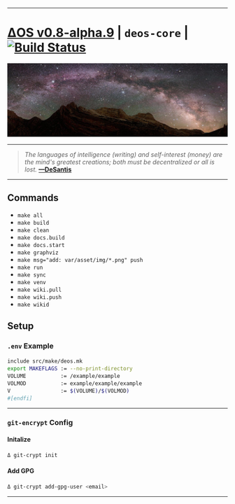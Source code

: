 [this:author:name]:  # (Andrew DeSantis)
[this:author:email]: # (atd@bitcoin.sh)

---

# [ΔOS v0.8-alpha.9][000] | `deos-core` | [![Build Status][001]][002]

[![self-header.jpg][003]](https://github.com/libdeos/deos-graphviz/wiki)

---

> *The languages of intelligence (writing) and self-interest (money) are the*
> *mind's greatest creations; both must be decentralized or all is lost.*
> **[—DeSantis][004]**

---

## Commands

* `make all`
* `make build`
* `make clean`
* `make docs.build`
* `make docs.start`
* `make graphviz`
* `make msg="add: var/asset/img/*.png" push`
* `make run`
* `make sync`
* `make venv`
* `make wiki.pull`
* `make wiki.push`
* `make wikid`

## Setup

### `.env` Example

```bash
include src/make/deos.mk
export MAKEFLAGS := --no-print-directory
VOLUME           := /example/example
VOLMOD           := example/example/example
V                := $(VOLUME)/$(VOLMOD)
#[endfi]
```

---

### `git-encrypt` Config

#### Initalize

```bash
Δ git-crypt init
```

#### Add GPG

```bash
Δ git-crypt add-gpg-user <email>
```

---

[000]: https://libdeos.github.io/deos-graphviz/
[001]: https://travis-ci.org/libdeos/deos-graphviz.svg?branch=master
[002]: https://travis-ci.org/libdeos/deos-graphviz
[003]: var/assets/github/self-header.jpg
[004]: https://twitter.com/desantis/status/795023340704595968
